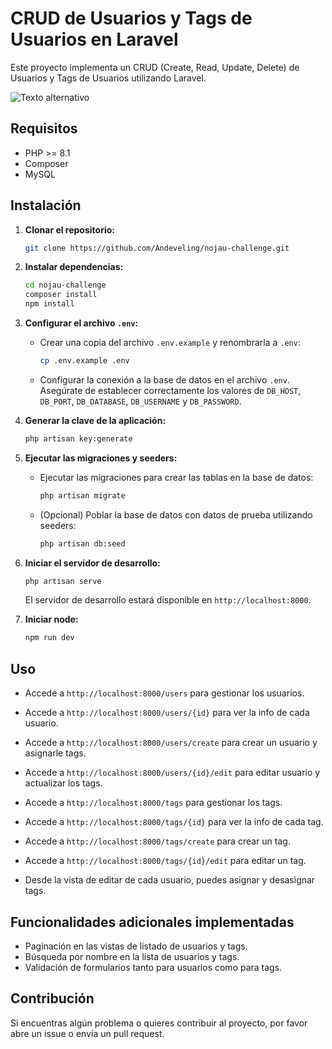 

# CRUD de Usuarios y Tags de Usuarios en Laravel

Este proyecto implementa un CRUD (Create, Read, Update, Delete) de Usuarios y Tags de Usuarios utilizando Laravel.

![Texto alternativo](https://res.cloudinary.com/dg84upfsp/image/upload/v1720728543/Captura_desde_2024-07-11_15-07-39_d4dt3n.png)

## Requisitos

- PHP >= 8.1
- Composer
- MySQL

## Instalación

1. **Clonar el repositorio:**

   ```bash
   git clone https://github.com/Andeveling/nojau-challenge.git
   ```

2. **Instalar dependencias:**

   ```bash
   cd nojau-challenge
   composer install
   npm install
   ```

3. **Configurar el archivo `.env`:**

   - Crear una copia del archivo `.env.example` y renombrarla a `.env`:

     ```bash
     cp .env.example .env
     ```

   - Configurar la conexión a la base de datos en el archivo `.env`. Asegúrate de establecer correctamente los valores de `DB_HOST`, `DB_PORT`, `DB_DATABASE`, `DB_USERNAME` y `DB_PASSWORD`.

4. **Generar la clave de la aplicación:**

   ```bash
   php artisan key:generate
   ```

5. **Ejecutar las migraciones y seeders:**

   - Ejecutar las migraciones para crear las tablas en la base de datos:

     ```bash
     php artisan migrate
     ```

   - (Opcional) Poblar la base de datos con datos de prueba utilizando seeders:

     ```bash
     php artisan db:seed
     ```

6. **Iniciar el servidor de desarrollo:**

   ```bash
   php artisan serve
   ```

   El servidor de desarrollo estará disponible en `http://localhost:8000`.

7. **Iniciar node:**

   ```bash
   npm run dev
   ```

## Uso

- Accede a `http://localhost:8000/users` para gestionar los usuarios.
- Accede a `http://localhost:8000/users/{id}` para ver la info de cada usuario.
- Accede a `http://localhost:8000/users/create` para crear un usuario y asignarle tags.
- Accede a `http://localhost:8000/users/{id}/edit` para editar usuario y actualizar los tags.


- Accede a `http://localhost:8000/tags` para gestionar los tags.
- Accede a `http://localhost:8000/tags/{id}` para ver la info de cada tag.
- Accede a `http://localhost:8000/tags/create` para crear un tag.
- Accede a `http://localhost:8000/tags/{id}/edit` para editar un tag.


- Desde la vista de editar de cada usuario, puedes asignar y desasignar tags.

## Funcionalidades adicionales implementadas

- Paginación en las vistas de listado de usuarios y tags.
- Búsqueda por nombre en la lista de usuarios y tags.
- Validación de formularios tanto para usuarios como para tags.

## Contribución

Si encuentras algún problema o quieres contribuir al proyecto, por favor abre un issue o envía un pull request.


